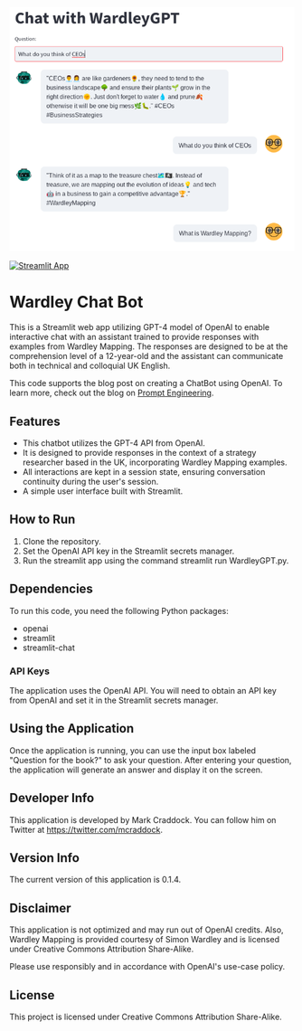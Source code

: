 <div align="center">
  <img src="images/wardley-gpt-1.png" alt="Wardley GPT-2 Chatbot">
</div>

[![Streamlit App](https://static.streamlit.io/badges/streamlit_badge_black_white.svg)](https://wardleychatbot.streamlit.app/)

# Wardley Chat Bot

This is a Streamlit web app utilizing GPT-4 model of OpenAI to enable interactive chat with an assistant trained to provide responses with examples from Wardley Mapping. The responses are designed to be at the comprehension level of a 12-year-old and the assistant can communicate both in technical and colloquial UK English.

This code supports the blog post on creating a ChatBot using OpenAI. To learn more, check out the blog on [Prompt Engineering](https://medium.com/prompt-engineering/how-to-create-a-powerful-chatbot-in-minutes-with-streamlit-and-openai-gpt-3-5-7954e8e05db0).


## Features
- This chatbot utilizes the GPT-4 API from OpenAI.
- It is designed to provide responses in the context of a strategy researcher based in the UK, incorporating Wardley Mapping examples.
- All interactions are kept in a session state, ensuring conversation continuity during the user's session.
- A simple user interface built with Streamlit.

## How to Run
1. Clone the repository.
2. Set the OpenAI API key in the Streamlit secrets manager.
3. Run the streamlit app using the command streamlit run WardleyGPT.py.

## Dependencies
To run this code, you need the following Python packages:

- openai
- streamlit
- streamlit-chat

### API Keys
The application uses the OpenAI API. You will need to obtain an API key from OpenAI and set it in the Streamlit secrets manager.

## Using the Application
Once the application is running, you can use the input box labeled "Question for the book?" to ask your question. After entering your question, the application will generate an answer and display it on the screen.

## Developer Info
This application is developed by Mark Craddock. You can follow him on Twitter at https://twitter.com/mcraddock.

## Version Info
The current version of this application is 0.1.4.

## Disclaimer
This application is not optimized and may run out of OpenAI credits. Also, Wardley Mapping is provided courtesy of Simon Wardley and is licensed under Creative Commons Attribution Share-Alike.

Please use responsibly and in accordance with OpenAI's use-case policy.

## License
This project is licensed under Creative Commons Attribution Share-Alike.
